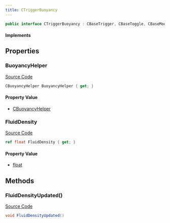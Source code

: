 ```yaml
---
title: CTriggerBuoyancy
---
```


```csharp
public interface CTriggerBuoyancy : CBaseTrigger, CBaseToggle, CBaseModelEntity, CBaseEntity, CEntityInstance, ISchemaClass<CEntityInstance>, ISchemaClass<CBaseEntity>, ISchemaClass<CBaseModelEntity>, ISchemaClass<CBaseToggle>, ISchemaClass<CBaseTrigger>, ISchemaClass<CTriggerBuoyancy>, ISchemaField, ISchemaClass, INativeHandle
```

#### Implements

## Properties

### BuoyancyHelper

[Source Code](https://github.com/swiftly-solution/swiftlys2/blob/main/managed/src/SwiftlyS2.Generated/Schemas/Interfaces/CTriggerBuoyancy.cs#L17)

```csharp
CBuoyancyHelper BuoyancyHelper { get; }
```

#### Property Value

- [CBuoyancyHelper](/docs/api/shared/schemadefinitions/cbuoyancyhelper)

### FluidDensity

[Source Code](https://github.com/swiftly-solution/swiftlys2/blob/main/managed/src/SwiftlyS2.Generated/Schemas/Interfaces/CTriggerBuoyancy.cs#L19)

```csharp
ref float FluidDensity { get; }
```

#### Property Value

- [float](https://learn.microsoft.com/dotnet/api/system.single)

## Methods

### FluidDensityUpdated()

[Source Code](https://github.com/swiftly-solution/swiftlys2/blob/main/managed/src/SwiftlyS2.Generated/Schemas/Interfaces/CTriggerBuoyancy.cs#L21)

```csharp
void FluidDensityUpdated()
```

